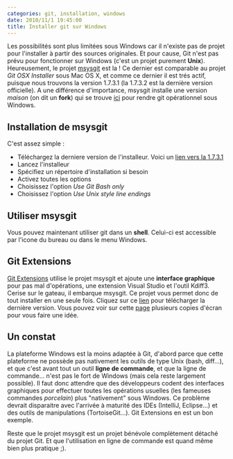 ```yaml
---
categories: git, installation, windows
date: 2010/11/1 19:45:00
title: Installer git sur Windows
---
```


Les possibilités sont plus limitées sous Windows car il n'existe pas de projet pour l'installer à partir des sources originales. Et pour cause, Git n'est pas prévu pour fonctionner sur Windows (c'est un projet purement **Unix**). Heureusement, le projet [msysgit](http://code.google.com/p/msysgit/) est la ! Ce dernier est comparable au projet *Git OSX Installer* sous Mac OS X, et comme ce dernier il est trés actif, puisque nous trouvons la version 1.7.3.1 (la 1.7.3.2 est la dernière version officielle). A une différence d'importance, msysgit installe une version *maison* (on dit un **fork**) qui se trouve [ici](http://repo.or.cz/w/git/mingw/4msysgit.git/) pour rendre git opérationnel sous Windows.

Installation de msysgit
--------------------------------
C'est assez simple :

- Téléchargez la derniere version de l'installeur. Voici un [lien vers la 1.7.3.1](http://msysgit.googlecode.com/files/Git-1.7.3.1-preview20101002.exe)
- Lancez l'installeur
- Spécifiez un répertoire d'installation si besoin
- Activez toutes les options
- Choisissez l'option *Use Git Bash only*
- Choisissez l'option *Use Unix style line endings*

Utiliser msysgit
-----------------------
Vous pouvez maintenant utiliser git dans un **shell**. Celui-ci est accessible par l'icone du bureau ou dans le menu Windows.

Git Extensions
---------------------
[Git Extensions](http://code.google.com/p/gitextensions/) utilise le projet msysgit et ajoute une **interface graphique** pour pas mal d'opérations, une extension Visual Studio et l'outil Kdiff3. Cerise sur le gateau, il embarque msysgit. Ce projet vous permet donc de tout installer en une seule fois. Cliquez sur ce [lien](http://gitextensions.googlecode.com/files/GitExtensions205SetupComplete.msi) pour télécharger la dernière version. Vous pouvez voir sur cette [page](http://code.google.com/p/gitextensions/wiki/Info) plusieurs copies d'écran pour vous faire une idée.

Un constat
---------------
La plateforme Windows est la moins adaptée à Git, d'abord parce que cette plateforme ne possède pas nativement les outils de type Unix (bash, diff...), et que c'est avant tout un outil **ligne de commande**, et que la ligne de commande... n'est pas le fort de Windows (mais cela reste largement possible). Il faut donc attendre que des développeurs codent des interfaces graphiques pour effectuer toutes les opérations usuelles (les fameuses commandes *porcelain*) plus "nativement" sous Windows. Ce problème devrait disparaitre avec l'arrivée à maturité des IDEs (IntelliJ, Eclipse...) et des outils de manipulations (TortoiseGit...). Git Extensions en est un bon exemple.

Reste que le projet msysgit est un projet bénévole complètement détaché du projet Git. Et que l'utilisation en ligne de commande est quand même bien plus pratique ;).
